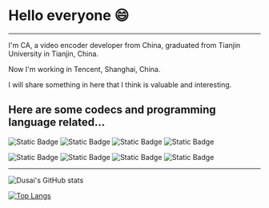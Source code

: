 # Hello everyone 😄
---
I'm CA, a video encoder developer from China, graduated from Tianjin University in Tianjin, China.

Now I'm working in Tencent, Shanghai, China.

I will share something in here that I think is valuable and interesting.


## Here are some codecs and programming language related...
![Static Badge](https://img.shields.io/badge/codec-264-brightgreen) ![Static Badge](https://img.shields.io/badge/codec-265-brightgreen) ![Static Badge](https://img.shields.io/badge/codec-266-brightgreen) ![Static Badge](https://img.shields.io/badge/codec-AV1-brightgreen)

![Static Badge](https://img.shields.io/badge/codec-C-orange) ![Static Badge](https://img.shields.io/badge/codec-C%2B%2B-orange) 
![Static Badge](https://img.shields.io/badge/codec-python-orange) ![Static Badge](https://img.shields.io/badge/codec-bash-orange)





---
![Dusai's GitHub stats](https://github-readme-stats.vercel.app/api?username=CACAZhangCCCCC&show_icons=true&theme=solarized-light&count_private=true&include_all_commits=true)

[![Top Langs](https://github-readme-stats.vercel.app/api/top-langs/?username=CACAZhangCCCCC&layout=compact)](https://github.com/CACAZhangCCCCC/github-readme-stats)

<!--START_SECTION:waka-->
<!--END_SECTION:waka-->

<!--
**CACAZhangCCCCC/CACAZhangCCCCC** is a ✨ _special_ ✨ repository because its `README.md` (this file) appears on your GitHub profile.

Here are some ideas to get you started:

- 🔭 I’m currently working on ...
- 🌱 I’m currently learning ...
- 👯 I’m looking to collaborate on ...
- 🤔 I’m looking for help with ...
- 💬 Ask me about ...
- 📫 How to reach me: ...
- 😄 Pronouns: ...
- ⚡ Fun fact: ...
-->
